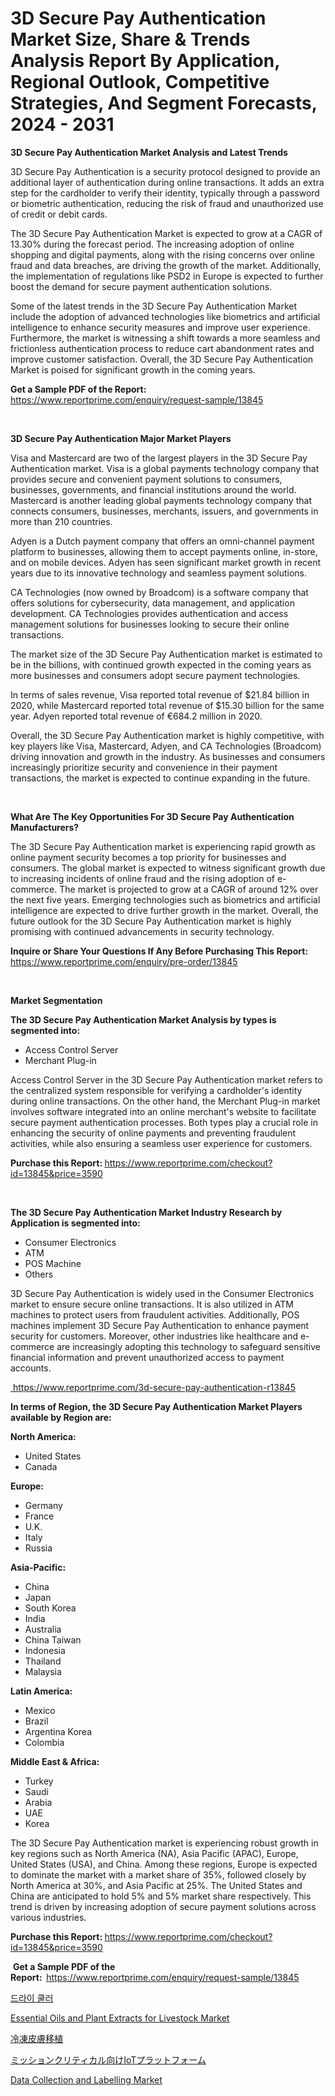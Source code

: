 <p><h1>3D Secure Pay Authentication Market Size, Share & Trends Analysis Report By Application, Regional Outlook, Competitive Strategies, And Segment Forecasts, 2024 - 2031</h1></p><p><strong>3D Secure Pay Authentication Market Analysis and Latest Trends</strong></p>
<p><p>3D Secure Pay Authentication is a security protocol designed to provide an additional layer of authentication during online transactions. It adds an extra step for the cardholder to verify their identity, typically through a password or biometric authentication, reducing the risk of fraud and unauthorized use of credit or debit cards.</p><p>The 3D Secure Pay Authentication Market is expected to grow at a CAGR of 13.30% during the forecast period. The increasing adoption of online shopping and digital payments, along with the rising concerns over online fraud and data breaches, are driving the growth of the market. Additionally, the implementation of regulations like PSD2 in Europe is expected to further boost the demand for secure payment authentication solutions.</p><p>Some of the latest trends in the 3D Secure Pay Authentication Market include the adoption of advanced technologies like biometrics and artificial intelligence to enhance security measures and improve user experience. Furthermore, the market is witnessing a shift towards a more seamless and frictionless authentication process to reduce cart abandonment rates and improve customer satisfaction. Overall, the 3D Secure Pay Authentication Market is poised for significant growth in the coming years.</p></p>
<p><strong>Get a Sample PDF of the Report:&nbsp;</strong> <a href="https://www.reportprime.com/enquiry/request-sample/13845">https://www.reportprime.com/enquiry/request-sample/13845</a></p>
<p>&nbsp;</p>
<p><strong>3D Secure Pay Authentication Major Market Players</strong></p>
<p><p>Visa and Mastercard are two of the largest players in the 3D Secure Pay Authentication market. Visa is a global payments technology company that provides secure and convenient payment solutions to consumers, businesses, governments, and financial institutions around the world. Mastercard is another leading global payments technology company that connects consumers, businesses, merchants, issuers, and governments in more than 210 countries.</p><p>Adyen is a Dutch payment company that offers an omni-channel payment platform to businesses, allowing them to accept payments online, in-store, and on mobile devices. Adyen has seen significant market growth in recent years due to its innovative technology and seamless payment solutions.</p><p>CA Technologies (now owned by Broadcom) is a software company that offers solutions for cybersecurity, data management, and application development. CA Technologies provides authentication and access management solutions for businesses looking to secure their online transactions.</p><p>The market size of the 3D Secure Pay Authentication market is estimated to be in the billions, with continued growth expected in the coming years as more businesses and consumers adopt secure payment technologies.</p><p>In terms of sales revenue, Visa reported total revenue of $21.84 billion in 2020, while Mastercard reported total revenue of $15.30 billion for the same year. Adyen reported total revenue of €684.2 million in 2020.</p><p>Overall, the 3D Secure Pay Authentication market is highly competitive, with key players like Visa, Mastercard, Adyen, and CA Technologies (Broadcom) driving innovation and growth in the industry. As businesses and consumers increasingly prioritize security and convenience in their payment transactions, the market is expected to continue expanding in the future.</p></p>
<p>&nbsp;</p>
<p><strong>What Are The Key Opportunities For 3D Secure Pay Authentication Manufacturers?</strong></p>
<p><p>The 3D Secure Pay Authentication market is experiencing rapid growth as online payment security becomes a top priority for businesses and consumers. The global market is expected to witness significant growth due to increasing incidents of online fraud and the rising adoption of e-commerce. The market is projected to grow at a CAGR of around 12% over the next five years. Emerging technologies such as biometrics and artificial intelligence are expected to drive further growth in the market. Overall, the future outlook for the 3D Secure Pay Authentication market is highly promising with continued advancements in security technology.</p></p>
<p><strong>Inquire or Share Your Questions If Any Before Purchasing This Report:</strong> <a href="https://www.reportprime.com/enquiry/pre-order/13845">https://www.reportprime.com/enquiry/pre-order/13845</a></p>
<p>&nbsp;</p>
<p><strong>Market Segmentation</strong></p>
<p><strong>The 3D Secure Pay Authentication Market Analysis by types is segmented into:</strong></p>
<p><ul><li>Access Control Server</li><li>Merchant Plug-in</li></ul></p>
<p><p>Access Control Server in the 3D Secure Pay Authentication market refers to the centralized system responsible for verifying a cardholder's identity during online transactions. On the other hand, the Merchant Plug-in market involves software integrated into an online merchant's website to facilitate secure payment authentication processes. Both types play a crucial role in enhancing the security of online payments and preventing fraudulent activities, while also ensuring a seamless user experience for customers.</p></p>
<p><strong>Purchase this Report:&nbsp;</strong><a href="https://www.reportprime.com/checkout?id=13845&price=3590">https://www.reportprime.com/checkout?id=13845&price=3590</a></p>
<p>&nbsp;</p>
<p><strong>The 3D Secure Pay Authentication Market Industry Research by Application is segmented into:</strong></p>
<p><ul><li>Consumer Electronics</li><li>ATM</li><li>POS Machine</li><li>Others</li></ul></p>
<p><p>3D Secure Pay Authentication is widely used in the Consumer Electronics market to ensure secure online transactions. It is also utilized in ATM machines to protect users from fraudulent activities. Additionally, POS machines implement 3D Secure Pay Authentication to enhance payment security for customers. Moreover, other industries like healthcare and e-commerce are increasingly adopting this technology to safeguard sensitive financial information and prevent unauthorized access to payment accounts.</p></p>
<p><a href="https://www.reportprime.com/3d-secure-pay-authentication-r13845">&nbsp;https://www.reportprime.com/3d-secure-pay-authentication-r13845</a></p>
<p><strong>In terms of Region, the 3D Secure Pay Authentication Market Players available by Region are:</strong></p>
<p>
    <p> <strong> North America: </strong>
        <ul>
            <li>United States</li>
            <li>Canada</li>
        </ul>
        </p> 
    <p> <strong> Europe: </strong>
        <ul>
            <li>Germany</li>
            <li>France</li>
            <li>U.K.</li>
            <li>Italy</li>
            <li>Russia</li>
        </ul>
        </p> 
    <p> <strong> Asia-Pacific: </strong>
        <ul>
            <li>China</li>
            <li>Japan</li>
            <li>South Korea</li>
            <li>India</li>
            <li>Australia</li>
            <li>China Taiwan</li>
            <li>Indonesia</li>
            <li>Thailand</li>
            <li>Malaysia</li>
        </ul>
        </p> 
    <p> <strong> Latin America: </strong>
        <ul>
            <li>Mexico</li>
            <li>Brazil</li>
            <li>Argentina Korea</li>
            <li>Colombia</li>
        </ul>
        </p> 
    <p> <strong> Middle East & Africa: </strong>
        <ul>
            <li>Turkey</li>
            <li>Saudi</li>
            <li>Arabia</li>
            <li>UAE</li>
            <li>Korea</li>
        </ul>
    </p>
    </p>
<p><p>The 3D Secure Pay Authentication market is experiencing robust growth in key regions such as North America (NA), Asia Pacific (APAC), Europe, United States (USA), and China. Among these regions, Europe is expected to dominate the market with a market share of 35%, followed closely by North America at 30%, and Asia Pacific at 25%. The United States and China are anticipated to hold 5% and 5% market share respectively. This trend is driven by increasing adoption of secure payment solutions across various industries.</p></p>
<p><strong>Purchase this Report: </strong><a href="https://www.reportprime.com/checkout?id=13845&price=3590">https://www.reportprime.com/checkout?id=13845&price=3590</a></p>
<p>&nbsp;<strong>Get a Sample PDF of the Report:&nbsp;&nbsp;</strong><a href="https://www.reportprime.com/enquiry/request-sample/13845">https://www.reportprime.com/enquiry/request-sample/13845</a></p>
<p><strong></strong></p>
<p><p><a href="https://github.com/KoleLedner/Market-Research-Report-List-1/blob/main/165379675042.md">드라이 쿨러</a></p><p><a href="https://github.com/peachesmcdowel1/Market-Research-Report-List-2/blob/main/essential-oils-and-plant-extracts-for-livestock-market.md">Essential Oils and Plant Extracts for Livestock Market</a></p><p><a href="https://github.com/GregorioOKeefe2023/Market-Research-Report-List-1/blob/main/913285080598.md">冷凍皮膚移植</a></p><p><a href="https://github.com/TatumKoelpin2017/Market-Research-Report-List-1/blob/main/662604880599.md">ミッションクリティカル向けIoTプラットフォーム</a></p><p><a href="https://github.com/redneck06/Market-Research-Report-List-3/blob/main/data-collection-and-labelling-market.md">Data Collection and Labelling Market</a></p></p>